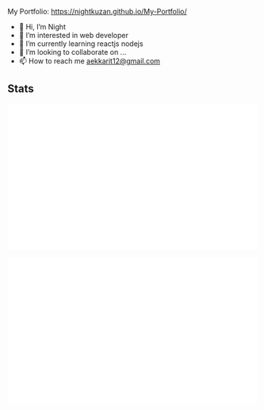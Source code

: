 My Portfolio: https://nightkuzan.github.io/My-Portfolio/
- 👋 Hi, I’m Night
- 👀 I’m interested in web developer
- 🌱 I’m currently learning reactjs nodejs
- 💞️ I’m looking to collaborate on ...
- 📫 How to reach me aekkarit12@gmail.com

<!---
nightkuzan/nightkuzan is a ✨ special ✨ repository because its `README.md` (this file) appears on your GitHub profile.
You can click the Preview link to take a look at your changes.
--->
## Stats
![](https://raw.githubusercontent.com/nightkuzan/github-stats/master/generated/overview.svg#gh-dark-mode-only)
<!-- ![](https://raw.githubusercontent.com/nightkuzan/github-stats/master/generated/overview.svg#gh-light-mode-only) -->
![](https://raw.githubusercontent.com/nightkuzan/github-stats/master/generated/languages.svg#gh-dark-mode-only)
<!-- ![](https://raw.githubusercontent.com/nightkuzan/github-stats/master/generated/languages.svg#gh-light-mode-only) -->
